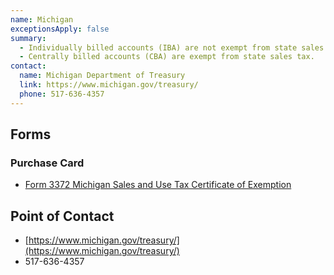 ```yaml
---
name: Michigan
exceptionsApply: false
summary:
  - Individually billed accounts (IBA) are not exempt from state sales tax.
  - Centrally billed accounts (CBA) are exempt from state sales tax.
contact:
  name: Michigan Department of Treasury
  link: https://www.michigan.gov/treasury/
  phone: 517-636-4357
---
```


## Forms

### Purchase Card

* [Form 3372 Michigan Sales and Use Tax Certificate of Exemption](https://www.michigan.gov/taxes/business-taxes/sales-use-tax/2023-sales-and-use-tax-forms)

## Point of Contact
- [https://www.michigan.gov/treasury/](https://www.michigan.gov/treasury/)
- 517-636-4357